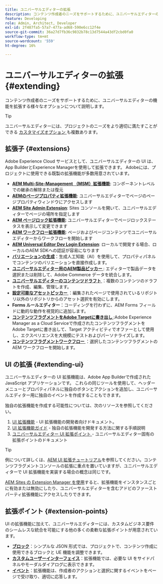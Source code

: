 ```yaml
---
title: ユニバーサルエディターの拡張
description: コンテンツ作成者のニーズをサポートするために、ユニバーサルエディターの機能を拡張する様々なオプションについて説明します。
feature: Developing
role: Admin, Architect, Developer
exl-id: 2f487fa5-57a7-477a-ad68-590e6cc12f4e
source-git-commit: 36a27d7fb36c9832b78c13d7544a43df2cbd0fa0
workflow-type: tm+mt
source-wordcount: '559'
ht-degree: 16%

---
```


# ユニバーサルエディターの拡張 {#extending}

コンテンツ作成者のニーズをサポートするために、ユニバーサルエディターの機能を拡張する様々なオプションについて説明します。

>[!TIP]
>
>ユニバーサルエディターには、プロジェクトのニーズをより適切に満たすことができる [ カスタマイズオプション ](/help/implementing/universal-editor/customizing.md) も複数あります。

## 拡張子 {#extensions}

Adobe Experience Cloud サービスとして、ユニバーサルエディターの UI は、App BuilderとExperience Managerを使用して拡張できます。 Adobeには、プロジェクトに使用できる既製の拡張機能が多数用意されています。

* **[AEM Multi-Site-Management （MSM）拡張機能](/help/sites-cloud/authoring/universal-editor/authoring.md#inheritance)**: コンポーネントレベルでの継承の解除または復元
* **[AEMのページプロパティ拡張機能](/help/sites-cloud/authoring/universal-editor/authoring.md#page-properties)**: ユニバーサルエディターでページのページプロパティウィンドウにアクセスします
* **[AEM Site Admin Extension](/help/sites-cloud/authoring/universal-editor/authoring.md#sites-console)**: Sites コンソールを開いて、ユニバーサルエディターでページの場所を指定します
* **[AEM ページロック拡張機能](/help/sites-cloud/authoring/universal-editor/authoring.md#locking-pages)**: ユニバーサルエディターでページロックステータスを表示して変更できます
* **[AEM ワークフロー拡張機能](/help/sites-cloud/authoring/universal-editor/authoring.md#workflows)**: ページおよびページコンテンツでユニバーサルエディターからワークフローを開始します
* **[AEM Universal Editor Dev Login Extension](/help/sites-cloud/authoring/universal-editor/authoring.md#developer-login)**: ローカルで開発する場合、ローカルのAEM SDKへの認証が容易になります
* **[バリエーションの生成](/help/generative-ai/generate-variations-integrated-editor.md)**：生成人工知能（AI）を使用して、プロパティパネルでコンテンツのバリエーションを直接作成します。
* **[ユニバーサルエディター用のAEM製品ピッカー ](https://developer.adobe.com/uix/docs/extension-manager/extension-developed-by-adobe/ue-product-picker/)**: エディターで製品データを選択または削除して、Adobe Commerce データを統合します。
* **[ユニバーサルエディターのコンテンツドラフト ](https://developer.adobe.com/uix/docs/extension-manager/extension-developed-by-adobe/universal-editor-content-drafts/)**：複数のコンテンツのドラフトを作成、編集、管理します。
* **[設定可能なアセットピッカー ](https://developer.adobe.com/uix/docs/extension-manager/extension-developed-by-adobe/configurable-asset-picker/)**：編集されたページで使用されているリポジトリ以外のリポジトリからのアセット選択を有効にします。
* **Forms ルールエディター**：コーディングを行わずに、AEM Forms フィールドに動的な動作を視覚的に追加します。
* **[コンテンツフラグメントをAdobe Targetに書き出し ](https://developer.adobe.com/uix/docs/extension-manager/extension-developed-by-adobe/exporting-content-fragment-to-adobe-target/)**:Adobe Experience Manager as a Cloud Serviceで作成されたコンテンツフラグメントをAdobe Targetに書き出して、Target アクティビティでオファーとして使用し、エクスペリエンスを大規模にテストおよびパーソナライズします。
* **[コンテンツフラグメントワークフロー ](https://developer.adobe.com/uix/docs/extension-manager/extension-developed-by-adobe/content-fragments-workflows/)**：選択したコンテンツフラグメントのAEM ワークフローを開始します。

## UI の拡張 {#extending-ui}

ユニバーサルエディターの UI 拡張機能は、Adobe App Builderで作成されたJavaScript アプリケーションです。 これらの同じツールを使用して、ヘッダーメニューとプロパティパネルに独自のボタンとアクションを追加し、ユニバーサルエディター用に独自のイベントを作成することもできます。

独自の拡張機能を作成する可能性については、次のリソースを参照してください。

1. [UI 拡張機能](https://developer.adobe.com/uix/docs/) - UI 拡張機能の開発者向けドキュメント。
1. [UI 拡張機能ガイド](https://developer.adobe.com/uix/docs/guides/) - 独自の拡張機能を開発する方法に関する手順説明
1. [ ユニバーサルエディター UI 拡張ポイント ](https://developer.adobe.com/uix/docs/services/aem-universal-editor/) - ユニバーサルエディター固有の拡張ポイントのドキュメント

>[!TIP]
>
>例について詳しくは、[AEM UI 拡張チュートリアル](https://experienceleague.adobe.com/ja/docs/experience-manager-learn/cloud-service/developing/extensibility/ui/overview)を参照してください。コンテンツフラグメントコンソールの拡張に重点を置いていますが、ユニバーサルエディターで UI 拡張機能を実装する場合の概念は同じです。

[AEM Sites の Extension Manager を使用](https://developer.adobe.com/uix/docs/extension-manager/)すると、拡張機能をインスタンスごとに有効または無効にしたり、ユニバーサルエディターを含むアドビのファーストパーティ拡張機能にアクセスしたりできます。

## 拡張ポイント {#extension-points}

UI の拡張機能に加えて、ユニバーサルエディターには、カスタムビジネス要件のシームレスな統合を可能にする他の多くの柔軟な拡張ポイントが用意されています。

* **[ブロック](/help/edge/developer/block-collection.md)**：シンプルな JSON 形式では、プロジェクトで、コンテンツ作成に使用できるブロックと UE 機能を調整できます。
* **[カスタムユーザーインターフェイス](#extending-ui)**：拡張機能では、必要な UI をサイドパネルやモーダルダイアログに表示できます。
* **[イベント](/help/implementing/universal-editor/events.md)**：拡張機能は、作成者のアクションと選択に関するイベントをページで受け取り、適切に応答します。
